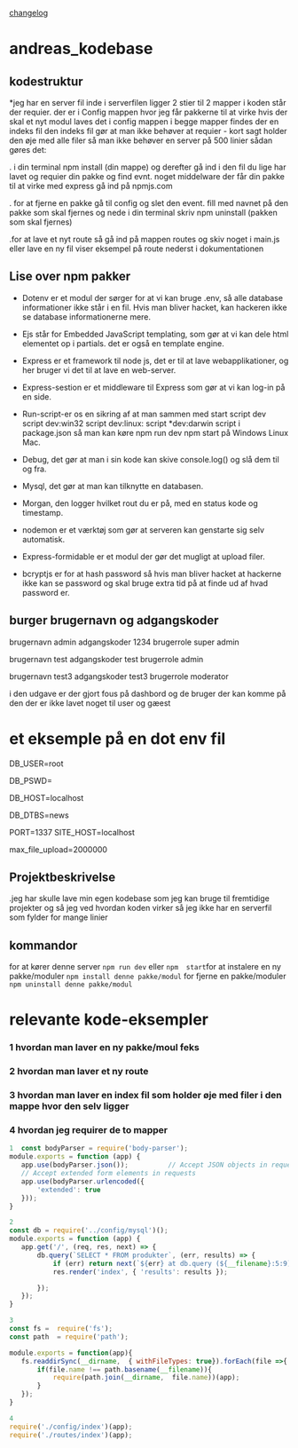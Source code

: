[changelog](./CHANGELOG.md)
# andreas_kodebase

## kodestruktur 
*jeg har en server fil inde i serverfilen ligger 2 stier til 2 mapper  i koden står der requier. der er i Config mappen hvor jeg får pakkerne til at virke hvis der skal  et nyt modul  laves det i  config mappen 
i begge mapper findes der en indeks fil den indeks fil gør at man ikke behøver at requier - kort sagt holder den øje med alle filer  så man  ikke behøver en server på 500 linier
sådan gøres det:

. i din terminal npm install (din mappe) og derefter gå ind i den fil du lige har  lavet og requier din pakke og find evnt. noget middelware der får din pakke til at virke med express gå ind på npmjs.com

. for at fjerne en pakke gå til config og slet den event. fill  med navnet på den pakke som skal fjernes og nede i din terminal skriv npm uninstall (pakken som skal  fjernes)

.for at lave et nyt route så gå ind på mappen routes og skiv noget i main.js eller lave en ny fil viser eksempel på route nederst i dokumentationen
## Lise over  npm pakker
* Dotenv er et modul der sørger for at vi kan bruge .env, så alle database informationer ikke står i en fil. Hvis man bliver hacket, kan hackeren ikke se database informationerne mere.

* Ejs står for Embedded JavaScript templating, som gør at vi kan dele html elementet op i partials. det er også en template engine.

* Express er et framework til node js, det er til at lave webapplikationer,  og her bruger vi det til at lave en         web-server.

* Express-sestion er et middleware til Express som gør at vi kan log-in på en side.

* Run-script-er os en sikring af at man sammen med start script dev script dev:win32 script dev:linux: script
*dev:darwin script i package.json så man kan køre npm run dev npm start på Windows Linux Mac. 

* Debug, det gør at man i sin kode kan skive console.log() og slå dem til og fra. 

* Mysql, det gør at man kan tilknytte en databasen. 

* Morgan, den logger hvilket rout du er på, med en status kode og timestamp.

* nodemon er et værktøj som gør at serveren kan genstarte sig selv automatisk.

* Express-formidable er et modul der gør det mugligt at upload filer.

* bcryptjs er for at hash password så hvis man bliver hacket at hackerne ikke kan se password og skal bruge extra tid på at finde ud af hvad password er.
## burger brugernavn og adgangskoder
brugernavn admin  adgangskoder 1234 brugerrole  super admin

brugernavn test adgangskoder test brugerrole admin

brugernavn test3 adgangskoder test3 brugerrole moderator

i den udgave er der gjort fous på dashbord og de bruger der kan komme på den der er  ikke lavet noget til user og gæest

# et eksemple på en dot env fil
DB_USER=root

DB_PSWD=

DB_HOST=localhost

DB_DTBS=news

PORT=1337
SITE_HOST=localhost

max_file_upload=2000000

## Projektbeskrivelse
.jeg  har skulle lave min egen kodebase som jeg kan bruge til fremtidige projekter og så jeg ved hvordan koden virker så jeg ikke har en serverfil som fylder for mange linier
## kommandor
for at kører denne server `npm run dev` eller `npm  start`for at instalere en ny pakke/moduler `npm install denne pakke/modul` for fjerne en pakke/moduler `npm uninstall denne pakke/modul` 

# relevante kode-eksempler
### 1 hvordan man laver en ny pakke/moul feks 
### 2 hvordan man laver et ny route
### 3 hvordan man laver en index fil som holder øje med filer i den mappe hvor den selv ligger
### 4 hvordan jeg requirer de to  mapper

 ``` javascript
1  const bodyParser = require('body-parser');
module.exports = function (app) {
    app.use(bodyParser.json());          // Accept JSON objects in requests
    // Accept extended form elements in requests
    app.use(bodyParser.urlencoded({
        'extended': true
    }));
}
  ```
 ``` javascript
2 
 const db = require('../config/mysql')();
module.exports = function (app) {
    app.get('/', (req, res, next) => {
        db.query(`SELECT * FROM produkter`, (err, results) => {
            if (err) return next(`${err} at db.query (${__filename}:5:9)`);
            res.render('index', { 'results': results });

        });
    });
}
  ```
 ``` javascript
3
const fs =  require('fs');
const path  = require('path');

module.exports = function(app){
    fs.readdirSync(__dirname,  { withFileTypes: true}).forEach(file =>{
        if(file.name !== path.basename(__filename)){
            require(path.join(__dirname,  file.name))(app);
        }
    });
}
```
 ``` javascript
4 
require('./config/index')(app);
require('./routes/index')(app);
 ```
